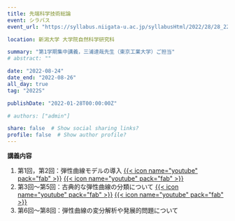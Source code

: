 ```yaml
---
title: 先端科学技術総論
event: シラバス
event_url: "https://syllabus.niigata-u.ac.jp/syllabusHtml/2022/28/28_220F3010_ja_JP.html"

location: 新潟大学 大学院自然科学研究科

summary: "第1学期集中講義，三浦達哉先生（東京工業大学）ご担当"
# abstract: ""

date: "2022-08-24"
date_end: "2022-08-26"
all_day: true
tag: "2022S"

publishDate: "2022-01-28T00:00:00Z"

# authors: ["admin"]

share: false  # Show social sharing links?
profile: false  # Show author profile?
---
```

**講義内容**
1. 第1回，第2回：弾性曲線モデルの導入
	[{{< icon name="youtube" pack="fab" >}}](https://youtu.be/Xvv7E1eYVro)
	[{{< icon name="youtube" pack="fab" >}}](https://youtu.be/n1aw3wz9m4k)
2. 第3回～第5回：古典的な弾性曲線の分類について
	[{{< icon name="youtube" pack="fab" >}}](https://youtu.be/gZK9ahmZyPY)
	[{{< icon name="youtube" pack="fab" >}}](https://youtu.be/TMkIQ77MYP8)
3. 第6回～第8回：弾性曲線の変分解析や発展的問題について
